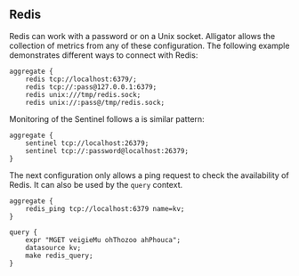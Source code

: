 ## Redis

Redis can work with a password or on a Unix socket. Alligator allows the collection of metrics from any of these configuration. The following example demonstrates different ways to connect with Redis:
```
aggregate {
    redis tcp://localhost:6379/;
    redis tcp://:pass@127.0.0.1:6379;
    redis unix:///tmp/redis.sock;
    redis unix://:pass@/tmp/redis.sock;
```

Monitoring of the Sentinel follows a is similar pattern:
```
aggregate {
    sentinel tcp://localhost:26379;
    sentinel tcp://:password@localhost:26379;
}
```

The next configuration only allows a ping request to check the availability of Redis. It can also be used by the `query` context.
```
aggregate {
    redis_ping tcp://localhost:6379 name=kv;
}

query {
    expr "MGET veigieMu ohThozoo ahPhouca";
    datasource kv;
    make redis_query;
}
```

